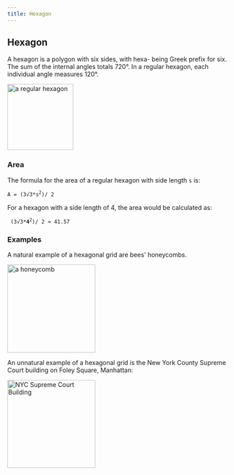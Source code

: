 ```yaml
---
title: Hexagon
---
```

## Hexagon

A hexagon is a polygon with six sides, with hexa- being Greek prefix for six. The sum of the internal angles totals 720°. In a regular hexagon, each individual angle measures 120°.

<img src=https://upload.wikimedia.org/wikipedia/commons/thumb/c/cb/Hexagon_1.svg/2000px-Hexagon_1.svg.png  alt="a regular hexagon" height="150" />

### Area
The formula for the area of a regular hexagon with side length `s` is:

<code>A = (3√3*s<sup>2</sup>)/ 2</code>

For a hexagon with a side length of 4, the area would be calculated as:

<code> (3√3*<b>4</b><sup>2</sup>)/ 2 ≈ 41.57</code>

### Examples
A natural example of a hexagonal grid are bees' honeycombs.

<img src=https://upload.wikimedia.org/wikipedia/commons/3/3d/Honeycomb_15_03_2012.jpg alt="a honeycomb" height="200" /></br>

An unnatural example of a hexagonal grid is the New York County Supreme Court building on Foley Square, Manhattan:

<img src=http://www.secretsinplainsight.com/wp-content/uploads/NY-Supreme-Court.jpg alt="NYC Supreme Court Building" height="200" />


